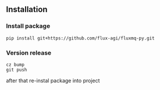 ## Installation

### Install package
```shell
pip install git+https://github.com/flux-agi/fluxmq-py.git
```

 ### Version release

```shell
cz bump
git push
```

after that re-instal package into project


